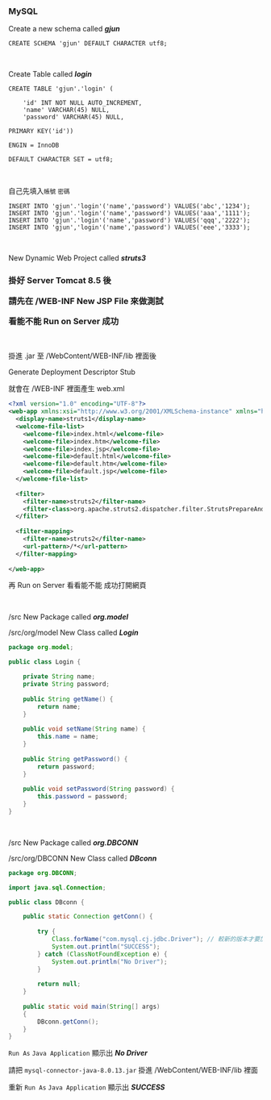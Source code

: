 ### MySQL

Create a new schema called ***gjun***

```mysql
CREATE SCHEMA 'gjun' DEFAULT CHARACTER utf8;
```

<br>

Create Table called ***login***

```mysql
CREATE TABLE 'gjun'.'login' (

	'id' INT NOT NULL AUTO_INCREMENT,
	'name' VARCHAR(45) NULL,
	'password' VARCHAR(45) NULL,
	
PRIMARY KEY('id'))

ENGIN = InnoDB

DEFAULT CHARACTER SET = utf8;
```

<br>

自己先填入`帳號` `密碼`

```mysql
INSERT INTO 'gjun'.'login'('name','password') VALUES('abc','1234');
INSERT INTO 'gjun'.'login'('name','password') VALUES('aaa','1111');
INSERT INTO 'gjun'.'login'('name','password') VALUES('qqq','2222');
INSERT INTO 'gjun','login'('name','password') VALUES('eee','3333');
```

<br>

New Dynamic Web Project called ***struts3***

<h3>

掛好 Server Tomcat 8.5 後

請先在 /WEB-INF New JSP File 來做測試

看能不能 Run on Server 成功

</h3>

<br>

掛進 .jar 至 /WebContent/WEB-INF/lib 裡面後

Generate Deployment Descriptor Stub

就會在 /WEB-INF 裡面產生 web.xml

```xml
<?xml version="1.0" encoding="UTF-8"?>
<web-app xmlns:xsi="http://www.w3.org/2001/XMLSchema-instance" xmlns="http://xmlns.jcp.org/xml/ns/javaee" xsi:schemaLocation="http://xmlns.jcp.org/xml/ns/javaee http://xmlns.jcp.org/xml/ns/javaee/web-app_3_1.xsd" version="3.1">
  <display-name>struts1</display-name>
  <welcome-file-list>
    <welcome-file>index.html</welcome-file>
    <welcome-file>index.htm</welcome-file>
    <welcome-file>index.jsp</welcome-file>
    <welcome-file>default.html</welcome-file>
    <welcome-file>default.htm</welcome-file>
    <welcome-file>default.jsp</welcome-file>
  </welcome-file-list>
  
  <filter>
  	<filter-name>struts2</filter-name>
  	<filter-class>org.apache.struts2.dispatcher.filter.StrutsPrepareAndExecuteFilter</filter-class>
  </filter>
  
  <filter-mapping>
  	<filter-name>struts2</filter-name>
  	<url-pattern>/*</url-pattern>
  </filter-mapping>
 
</web-app>
```

再 Run on Server 看看能不能 成功打開網頁

<br>

/src New Package called ***org.model***

/src/org/model New Class called ***Login***

```java
package org.model;

public class Login {

	private String name;
	private String password;
	
	public String getName() {
		return name;
	}
	
	public void setName(String name) {
		this.name = name;
	}
	
	public String getPassword() {
		return password;
	}
	
	public void setPassword(String password) {
		this.password = password;
	}
}
```

<br>

/src New Package called ***org.DBCONN***

/src/org/DBCONN New Class called ***DBconn***

```java
package org.DBCONN;

import java.sql.Connection;

public class DBconn {

	public static Connection getConn() {
		
		try {
			Class.forName("com.mysql.cj.jdbc.Driver"); // 較新的版本才要加 cj
			System.out.println("SUCCESS");
		} catch (ClassNotFoundException e) {
			System.out.println("No Driver");
		}
		
		return null;
	}
	
	public static void main(String[] args) 
	{
		DBconn.getConn();
	}
}
```

`Run As` `Java Application` 顯示出 ***No Driver***

請把 `mysql-connector-java-8.0.13.jar` 掛進 /WebContent/WEB-INF/lib 裡面

重新 `Run As` `Java Application` 顯示出 ***SUCCESS***

<br>






